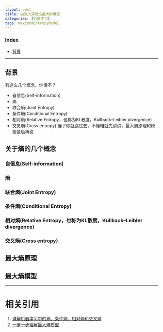 ```yaml
---
layout: post
title: 由浅入深搞定最大熵模型
categories: [机器学习]
tags: MaximumEntropyModel
---
```


### Index
<!-- TOC -->
- [背景](#背景)
<!-- /TOC -->

---
## 背景
有这么几个概念，你懂不？
- 自信息(Self-information)
- 熵
- 联合熵(Joint Entropy)
- 条件熵(Conditional Entropy)
- 相对熵(Relative Entropy，也称为KL散度，Kullback–Leibler divergence)
- 交叉熵(Cross entropy)
懂了你就跳过去，不懂咱就先讲讲，最大熵原理和模型最后再说

## 关于熵的几个概念
### 自信息(Self-information)
### 熵
### 联合熵(Joint Entropy)
### 条件熵(Conditional Entropy)
### 相对熵(Relative Entropy，也称为KL散度，Kullback–Leibler divergence)
### 交叉熵(Cross entropy)

## 最大熵原理

## 最大熵模型

---
# 相关引用
1. [详解机器学习中的熵、条件熵、相对熵和交叉熵](https://www.cnblogs.com/kyrieng/p/8694705.html)
2. [一步一步理解最大熵模型](https://www.cnblogs.com/wxquare/p/5858008.html)